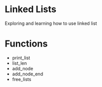 # Linked Lists
Exploring and learning how to use linked list

# Functions
+ print_list
+ list_len
+ add_node
+ add_node_end
+ free_lists

